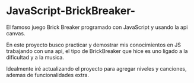 # JavaScript-BrickBreaker-
El famoso juego Brick Breaker programado con JavaScript y usando la api canvas.

En este proyecto busco practicar y demostrar mis conocimientos en JS trabajando con una api, el tipo de BrickBreaker que hice
es uno ligado a la dificultad y a la musica.

Idealmente iré actualizando el proyecto para agregar niveles y canciones, ademas de funcionalidades extra.
